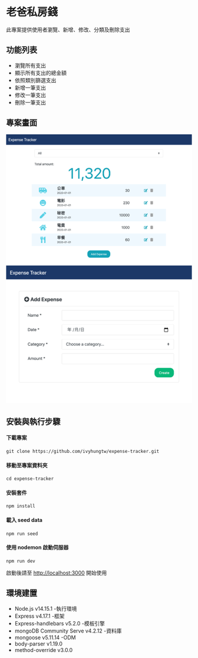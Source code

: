 # 老爸私房錢

此專案提供使用者瀏覽、新增、修改、分類及刪除支出

## 功能列表

- 瀏覽所有支出
- 顯示所有支出的總金額
- 依照類別篩選支出
- 新增一筆支出
- 修改一筆支出
- 刪除一筆支出

## 專案畫面

![Home page](/public/photos/index.png)
![New page](/public/photos/new.png)

## 安裝與執行步驟

#### 下載專案

```
git clone https://github.com/ivyhungtw/expense-tracker.git
```

#### 移動至專案資料夾

```
cd expense-tracker
```

#### 安裝套件

```
npm install
```

#### 載入 seed data

```
npm run seed
```

#### 使用 nodemon 啟動伺服器

```
npm run dev
```

啟動後請至 [http://localhost:3000](http://localhost:3000) 開始使用

## 環境建置

- Node.js v14.15.1 -執行環境
- Express v4.17.1 -框架
- Express-handlebars v5.2.0 -模板引擎
- mongoDB Community Serve v4.2.12 -資料庫
- mongoose v5.11.14 -ODM
- body-parser v1.19.0
- method-override v3.0.0
